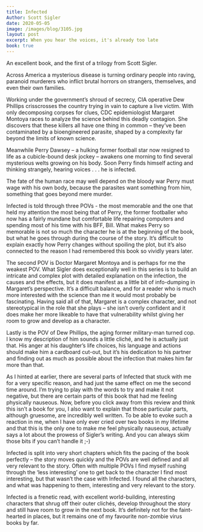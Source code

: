 ```yaml
---
title: Infected
Author: Scott Sigler
date: 2020-05-05
image: /images/blog/3105.jpg
layout: post
excerpt: When you hear the voices, it's already too late
book: true
---
```


An excellent book, and the first of a trilogy from Scott Sigler.

Across America a mysterious disease is turning ordinary people into raving, paranoid murderers who inflict brutal horrors on strangers, themselves, and even their own families.

Working under the government’s shroud of secrecy, CIA operative Dew Phillips crisscrosses the country trying in vain to capture a live victim. With only decomposing corpses for clues, CDC epidemiologist Margaret Montoya races to analyze the science behind this deadly contagion. She discovers that these killers all have one thing in common – they’ve been contaminated by a bioengineered parasite, shaped by a complexity far beyond the limits of known science.

Meanwhile Perry Dawsey – a hulking former football star now resigned to life as a cubicle-bound desk jockey – awakens one morning to find several mysterious welts growing on his body. Soon Perry finds himself acting and thinking strangely, hearing voices . . . he is infected.

The fate of the human race may well depend on the bloody war Perry must wage with his own body, because the parasites want something from him, something that goes beyond mere murder.

Infected is told through three POVs - the most memorable and the one that held my attention the most being that of Perry, the former footballer who now has a fairly mundane but comfortable life repairing computers and spending most of his time with his BFF, Bill. What makes Perry so memorable is not so much the character he is at the beginning of the book, but what he goes through during the course of the story. It’s difficult to explain exactly how Perry changes without spoiling the plot, but it’s also connected to the reason I had remembered this book so vividly years later.

The second POV is Doctor Margaret Montoya and is perhaps for me the weakest POV. What Sigler does exceptionally well in this series is to build an intricate and complex plot with detailed explanation on the infection, the causes and the effects, but it does manifest as a little bit of info-dumping in Margaret’s perspective. It’s a difficult balance, and for a reader who is much more interested with the science than me it would most probably be fascinating. Having said all of that, Margaret is a complex character, and not stereotypical in the role that she plays – she isn’t overly confident and it does make her more likeable to have that vulnerability whilst giving her room to grow and develop as a character.

Lastly is the POV of Dew Phillips, the aging former military-man turned cop. I know my description of him sounds a little cliché, and he is actually just that. His anger at his daughter’s life choices, his language and actions should make him a cardboard cut-out, but it’s his dedication to his partner and finding out as much as possible about the infection that makes him far more than that.

As I hinted at earlier, there are several parts of Infected that stuck with me for a very specific reason, and had just the same effect on me the second time around. I’m trying to play with the words to try and make it not negative, but there are certain parts of this book that had me feeling physically nauseous. Now, before you click away from this review and think this isn’t a book for you, I also want to explain that those particular parts, although gruesome, are incredibly well written. To be able to evoke such a reaction in me, when I have only ever cried over two books in my lifetime and that this is the only one to make me feel physically nauseous, actually says a lot about the prowess of Sigler’s writing. And you can always skim those bits if you can’t handle it ;-)

Infected is split into very short chapters which fits the pacing of the book perfectly – the story moves quickly and the POVs are well defined and all very relevant to the story. Often with multiple POVs I find myself rushing through the ‘less interesting’ one to get back to the character I find most interesting, but that wasn’t the case with Infected. I found all the characters, and what was happening to them, interesting and very relevant to the story.

Infected is a frenetic read, with excellent world-building, interesting characters that shrug off their outer clichés, develop throughout the story and still have room to grow in the next book. It’s definitely not for the faint-hearted in places, but it remains one of my favourite non-zombie virus books by far.
